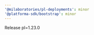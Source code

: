 ```yaml
---
'@milaboratories/pl-deployments': minor
'@platforma-sdk/bootstrap': minor
---
```


Release pl=1.23.0

